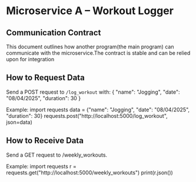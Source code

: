 # Microservice A – Workout Logger
## Communication Contract
This document outlines how another program(the main program) can communicate with the microservice.The contract is stable and can be relied upon for integration

## How to Request Data
Send a POST request to `/log_workout` with:
{
  "name": "Jogging",
  "date": "08/04/2025",
  "duration": 30
}

Example:
import requests
data = {"name": "Jogging", "date": "08/04/2025", "duration": 30}
requests.post("http://localhost:5000/log_workout", json=data)


## How to Receive Data
Send a GET request to /weekly_workouts.

Example:
import requests
r = requests.get("http://localhost:5000/weekly_workouts")
print(r.json())



